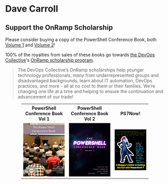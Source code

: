 # Dave Carroll




## Support the OnRamp Scholarship

Please consider buying a copy of the PowerShell Conference Book, both [Volume 1][psconfbook1] and [Volume 2][psconfbook2]!

100% of the royalties from sales of these books go towards [the DevOps Collective][devopsorg]'s [OnRamp scholarship program][onrampscholarship].

> The DevOps Collective’s OnRamp scholarships help younger technology professionals,
> many from underrepresented groups and disadvantaged backgrounds,
> learn about IT automation, DevOps practices, and more - all at no cost to them or their families.
> We’re changing one life at a time and helping to ensure the continuation and advancement of our trade!

<style>
table {
    border-collapse: collapse;
}
table.center {
    margin-left:auto;
    margin-right:auto;
}
</style>
<table class="center" style="width:80%">
    <tr>
        <th>PowerShell Conference Book<br/>Vol 1</th>
        <th>PowerShell Conference Book<br/>Vol 2</th>
        <th>PS7Now!</th>
    </tr>
    <tr>
        <td><a href="https://leanpub.com/powershell-conference-book"><img src="https://raw.githubusercontent.com/thedavecarroll/thedavecarroll/main/images/psconfbookv1.jpg" width="150" alt="PowerShell Conference Book Volume 1" /></a></td>
        <td><a href="https://leanpub.com/powershell-conference-book"><img src="https://raw.githubusercontent.com/thedavecarroll/thedavecarroll/main/images/psconfbookv2.jpg" width="150" alt="PowerShell Conference Book Volume 2" /></a></td>
        <td><a href="https://leanpub.com/powershell-conference-book"> <img src="https://raw.githubusercontent.com/thedavecarroll/thedavecarroll/main/images/ps7now.jpg" width="150" alt="PS7Now!" /></a></td>
    <tr>
</table>

[psconfbook1]: https://leanpub.com/powershell-conference-book
[psconfbook2]: https://leanpub.com/psconfbook2
[ps7now]: https://leanpub.com/ps7now/
[devopsorg]: https://devopscollective.org/
[onrampscholarship]: https://events.devopscollective.org/OnRamp/Scholarship/
<!--

### Hi there 👋

**thedavecarroll/thedavecarroll** is a ✨ _special_ ✨ repository because its `README.md` (this file) appears on your GitHub profile.

Here are some ideas to get you started:

- 🔭 I’m currently working on ...
- 🌱 I’m currently learning ...
- 👯 I’m looking to collaborate on ...
- 🤔 I’m looking for help with ...
- 💬 Ask me about ...
- 📫 How to reach me: ...
- 😄 Pronouns: ...
- ⚡ Fun fact: ...
-->
